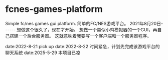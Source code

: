 # fcnes-games-platform
Simple fc/nes games gui platform.
简单的FC/NES游戏平台。
2021年8月20日------ 想做这个很久了，现在才开始。 想做一个类似小鸡模拟器的一个GUI，再自己搭建一个后台服务器。 这就意味着我要写一个客户端和一个服务器程序。

date:2022-8-21 pick up
date:2022-8-22 时间紧急，计划先完成该游戏平台的聊天系统
date:2025-5-29 本项目已凉
